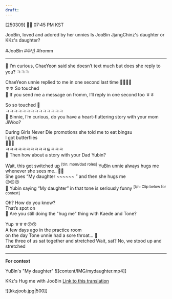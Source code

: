 ```yaml
---
draft:
---
```

[250309] 🐣💭 07:45 PM KST

JooBin, loved and adored by her unnies
Is JooBin JjangChinz's daughter or KKz's daughter? 

#JooBin #주빈 #fromm

___
🫧 I’m curious, ChaeYeon said she doesn’t text much but does she reply to you? ㅋㅋㅋ

ChaeYeon unnie replied to me in one second last time
🥺🫶🏻😚  
ㅎㅎ So touched  
🫧 If you send me a message on fromm, I’ll reply in one second too ㅎㅎ

So so touched 🥺  
ㅋㅋㅋㅋㅋㅋㅋㅋㅋㅋㅋㅋㅋㅋ  
🫧 Binnie, I’m curious, do you have a heart-fluttering story with your mom JiWoo?

During Girls Never Die promotions
she told me to eat bingsu  
I got butterflies  
🫶🏻🍧  
ㅋㅋㅋㅋㅋㅋㅋㅋㅋㅋㅌㅋㅋㅋ  
🫧 Then how about a story with your Dad Yubin?

Wait, this got switched up <sup>[t/n: mom/dad roles]</sup> 
YuBin unnie always hugs me whenever she sees me..
🤍🤍  
She goes “My daughter ~~~~~~ ”
and then she hugs me  
😉😉😉  
🫧 Yubin saying “My daughter” in that tone is seriously funny 
<sup>[t/n: Clip below for context]</sup>

Oh? How do you know?  
That’s spot on  
🫧 Are you still doing the "hug me" thing with Kaede and Tone?

Yup ㅎㅎㅎ😚😚  
A few days ago in the practice room  
on the day Tone unnie had a sore throat… 🥺  
The three of us sat together and stretched
Wait, sat? No, we stood up and stretched
___
**For context**

YuBin's "My daughter"
![[content/IMG/mydaughter.mp4]]

KKz's Hug me with JooBin
[Link to this translation](obsidian://open?vault=quartz&file=content%2F1.%20JooBin%20%EC%A3%BC%EB%B9%88%F0%9F%90%A3%2F2025%2F01%20January%2F250128%2F250128(1))

![[kkzjoob.jpg|500]]
